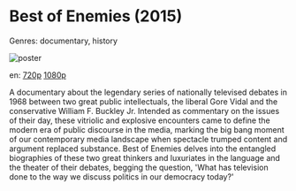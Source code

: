# Best of Enemies (2015)

Genres: documentary, history

![poster](http://image.tmdb.org/t/p/w500/h9cS5bXxQPRtTLmZAmCqeAuLhQO.jpg)

en:
  [720p](magnet:?xt=urn:btih:AD314921EFB38A1BD24D6F9E9B743775BB1E5CA3&tr=udp://glotorrents.pw:6969/announce&tr=udp://tracker.opentrackr.org:1337/announce&tr=udp://torrent.gresille.org:80/announce&tr=udp://tracker.openbittorrent.com:80&tr=udp://tracker.coppersurfer.tk:6969&tr=udp://tracker.leechers-paradise.org:6969&tr=udp://p4p.arenabg.ch:1337&tr=udp://tracker.internetwarriors.net:1337)
  [1080p](magnet:?xt=urn:btih:452F3374CF04233D42F485B6D45AFA2E01BB4CCE&tr=udp://glotorrents.pw:6969/announce&tr=udp://tracker.opentrackr.org:1337/announce&tr=udp://torrent.gresille.org:80/announce&tr=udp://tracker.openbittorrent.com:80&tr=udp://tracker.coppersurfer.tk:6969&tr=udp://tracker.leechers-paradise.org:6969&tr=udp://p4p.arenabg.ch:1337&tr=udp://tracker.internetwarriors.net:1337)
  


A documentary about the legendary series of nationally televised debates in 1968 between two great public intellectuals, the liberal Gore Vidal and the conservative William F. Buckley Jr. Intended as commentary on the issues of their day, these vitriolic and explosive encounters came to define the modern era of public discourse in the media, marking the big bang moment of our contemporary media landscape when spectacle trumped content and argument replaced substance. Best of Enemies delves into the entangled biographies of these two great thinkers and luxuriates in the language and the theater of their debates, begging the question, 'What has television done to the way we discuss politics in our democracy today?'